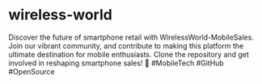 # wireless-world
Discover the future of smartphone retail with WirelessWorld-MobileSales. Join our vibrant community, and contribute to making this platform the ultimate destination for mobile enthusiasts. Clone the repository and get involved in reshaping smartphone sales! 🚀 #MobileTech #GitHub #OpenSource
